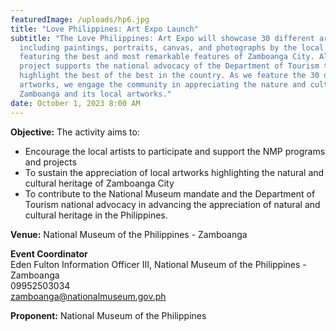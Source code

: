 ```yaml
---
featuredImage: /uploads/hp6.jpg
title: "Love Philippines: Art Expo Launch"
subtitle: "The Love Philippines: Art Expo will showcase 30 different artworks
  including paintings, portraits, canvas, and photographs by the local artists
  featuring the best and most remarkable features of Zamboanga City. Also, this
  project supports the national advocacy of the Department of Tourism to
  highlight the best of the best in the country. As we feature the 30 different
  artworks, we engage the community in appreciating the nature and culture of
  Zamboanga and its local artworks."
date: October 1, 2023 8:00 AM
---
```

<!--StartFragment-->

**O﻿bjective:** The activity aims to:

* Encourage the local artists to participate and support the NMP programs and projects
* To sustain the appreciation of local artworks highlighting the natural and cultural heritage of Zamboanga City
* To contribute to the National Museum mandate and the Department of Tourism national advocacy in advancing the appreciation of natural and cultural heritage in the Philippines.

**V﻿enue:** National Museum of the Philippines - Zamboanga

**E﻿vent Coordinator**\
Eden Fulton
Information Officer III, National Museum of the Philippines - Zamboanga\
09952503034 \
zamboanga@nationalmuseum.gov.ph

**P﻿roponent:** National Museum of the Philippines

<!--EndFragment-->